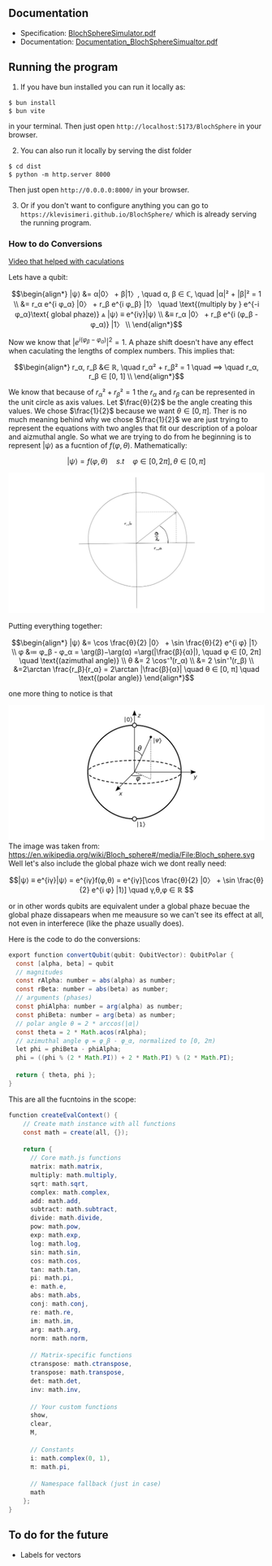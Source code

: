 
## Documentation
- Specification: [BlochSphereSimulator.pdf](https://github.com/KlevisImeri/BlochSphere/blob/main/BlochSphereSimulator.pdf)
- Documentation: [Documentation_BlochSphereSimualtor.pdf](./https://github.com/KlevisImeri/BlochSphere/blob/main/Documentation_BlochSphereSimulator.pdf)

## Running the program

1. If you have bun installed you can run it locally as:
```
$ bun install
$ bun vite
```
in your terminal.
Then just open `http://localhost:5173/BlochSphere` in your browser.

2. You can also run it locally by serving the dist folder
```
$ cd dist
$ python -m http.server 8000
```
Then just open `http://0.0.0.0:8000/` in your browser.

3. Or if you don't want to configure anything you can go to `https://klevisimeri.github.io/BlochSphere/` which is already serving the running program.



### How to do Conversions
[Video that helped with caculations](https://www.youtube.com/watch?v=a-dIl1Y1aTs)

Lets have a qubit:

$$\begin{align*}  
|ψ⟩ &= α|0〉 + β|1〉, \quad α, β ∈ ℂ, \quad |α|² + |β|² = 1 \\  
&= r_α e^{i φ_α} |0〉 + r_β e^{i φ_β} |1〉 \quad \text{(multiply by } e^{-i φ_α}\text{ global phaze)} ⩓ |ψ⟩ ≡ e^{iγ}|ψ⟩ \\  
&≡ r_α |0〉 + r_β e^{i (φ_β - φ_α)} |1〉 \\    
\end{align*}$$

Now we know that $|e^{i (φ_β - φ_α)}|^2=1$. A phaze shift doesn't have any effect when caculating the lengths of complex numbers. This implies that:

$$\begin{align*}
r_α, r_β &∈ ℝ,  \quad r_α² + r_β² = 1 \quad ⟹  \quad r_α, r_β ∈ [0, 1] \\  
\end{align*}$$

We know that because of $r_α² + r_β² = 1$ the $r_α$ and $r_β$ can be represented in the unit circle as axis values.
Let $\frac{θ}{2}$ be the angle creating this values. We chose $\frac{1}{2}$ because we want $θ ∈ [0, π]$.
Ther is no much meaning behind why we chose $\frac{1}{2}$ we are just trying to represent the equations with two angles that fit our description of a poloar and aizmuthal angle.
So what we are trying to do from he beginning is to represent $|ψ⟩$ as a fucntion of $f(φ,θ)$.
Mathematically:

$$ |ψ⟩ = f(φ,θ) \quad s.t \quad φ ∈ [0, 2π],  θ ∈ [0, π]  $$

![](assets/unit.png)


Putting everything together:

$$\begin{align*}
|ψ⟩ &= \cos \frac{θ}{2} |0〉 + \sin \frac{θ}{2} e^{i φ} |1〉 \\  
φ &≔ φ_β - φ_α = \arg(β)−\arg(α) =\arg(|\frac{β}{α}|),  \quad φ ∈ [0, 2π] \quad \text{(azimuthal angle)} \\  
θ &= 2 \cos⁻¹(r_α) \\  
&= 2 \sin⁻¹(r_β) \\
&=2\arctan \frac{r_β}{r_α} = 2\arctan |\frac{β}{α}| \quad θ ∈ [0, π] \quad \text{(polar angle)}
\end{align*}$$

one more thing to notice is that


![Bloch Sphere (source: Wikipedia)](assets/sphere.png)
The image was taken from: https://en.wikipedia.org/wiki/Bloch_sphere#/media/File:Bloch_sphere.svg
Well let's also include the global phaze wich we dont really need:

$$|ψ⟩ ≡ e^{iγ}|ψ⟩ = e^{iγ}f(φ,θ) = e^{iγ}[\cos \frac{θ}{2} |0〉 + \sin \frac{θ}{2} e^{i φ} |1⟩] \quad γ,θ,φ ∈ ℝ $$

or in other words qubits are equivalent under a global phaze becuae the global phaze dissapears when me meausure so we can't see its effect at all, not even in interferece (like the phaze usually does).

Here is the code to do the conversions:
```java
export function convertQubit(qubit: QubitVector): QubitPolar {
  const [alpha, beta] = qubit
  // magnitudes
  const rAlpha: number = abs(alpha) as number;
  const rBeta: number = abs(beta) as number;
  // arguments (phases)
  const phiAlpha: number = arg(alpha) as number;
  const phiBeta: number = arg(beta) as number;
  // polar angle θ = 2 * arccos(|α|)
  const theta = 2 * Math.acos(rAlpha);
  // azimuthal angle φ = φ_β - φ_α, normalized to [0, 2π)
  let phi = phiBeta - phiAlpha;
  phi = ((phi % (2 * Math.PI)) + 2 * Math.PI) % (2 * Math.PI);

  return { theta, phi };
}
```


This are all the fucntoins in the scope:
```java
function createEvalContext() {
    // Create math instance with all functions
    const math = create(all, {});

    return {
      // Core math.js functions
      matrix: math.matrix,
      multiply: math.multiply,
      sqrt: math.sqrt,
      complex: math.complex,
      add: math.add,
      subtract: math.subtract,
      divide: math.divide,
      pow: math.pow,
      exp: math.exp,
      log: math.log,
      sin: math.sin,
      cos: math.cos,
      tan: math.tan,
      pi: math.pi,
      e: math.e,
      abs: math.abs,
      conj: math.conj,
      re: math.re,
      im: math.im,
      arg: math.arg,
      norm: math.norm,
      
      // Matrix-specific functions
      ctranspose: math.ctranspose,
      transpose: math.transpose,
      det: math.det,
      inv: math.inv,
      
      // Your custom functions
      show,
      clear,
      M,
      
      // Constants
      i: math.complex(0, 1),
      π: math.pi,
      
      // Namespace fallback (just in case)
      math
    };
}

```
## To do for the future
- Labels for vectors 

